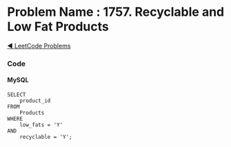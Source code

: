# Problem Name : 1757. Recyclable and Low Fat Products

[:arrow_backward: LeetCode Problems](../README.md)

### Code

#### MySQL

```
SELECT
    product_id
FROM
    Products
WHERE
    low_fats = 'Y'
AND
    recyclable = 'Y';
```
